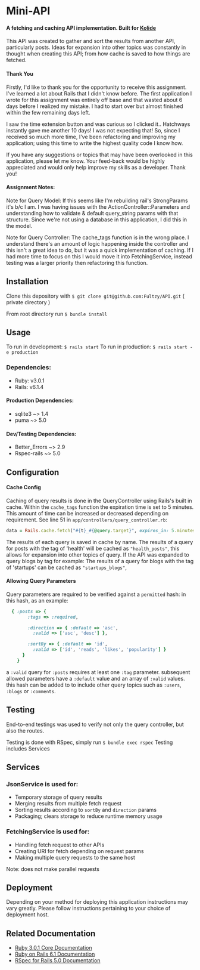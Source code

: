 # Mini-API
 #### A fetching and caching API implementation. Built for [Kolide](https://www.kolide.com/home)
This API was created to gather and sort the results from another API, particularly posts. Ideas for expansion into other topics was constantly in thought when creating this API; from how cache is saved to how things are fetched.

#### Thank You
Firstly, I'd like to thank you for the opportunity to receive this assignment. I've learned a lot about Rails that I didn't know before. The first application I wrote for this assignment was entirely off base and that wasted about 6 days before I realized my mistake. I had to start over but almost finished within the few remaining days left.

I saw the time extension button and was curious so I clicked it.. Hatchways instantly gave me another 10 days! I was not expecting that! So, since I received so much more time, I've been refactoring and improving my application; using this time to write the highest quality code I know how.

If you have any suggestions or topics that may have been overlooked in this application, please let me know. Your feed-back would be highly appreciated and would only help improve my skills as a developer. Thank you!

#### Assignment Notes:
Note for Query Model:
If this seems like I'm rebuilding rail's StrongParams it's b/c I am. I was having issues with the ActionController::Parameters and understanding how to validate & default query_string params with that structure. Since we're not using a database in this application, I did this in the model.

Note for Query Controller:
The cache_tags function is in the wrong place. I understand there's an amount of logic happening inside the controller and this isn't a great idea to do, but it was a quick implementation of caching. If I had more time to focus on this I would move it into FetchingService, instead testing was a larger priority then refactoring this function.

## Installation
Clone this depository with `$ git clone git@github.com:Fultzy/API.git` ( private directory )

From root directory run `$ bundle install `

## Usage
To run in development: `$ rails start`
To run in production: `$ rails start -e production`

### Dependencies:
  - Ruby: v3.0.1
  - Rails: v6.1.4

#### Production Dependencies:
  - sqlite3 ~> 1.4
  - puma ~> 5.0

#### Dev/Testing Dependencies:
  - Better_Errors ~> 2.9
  - Rspec-rails ~> 5.0

## Configuration
#### Cache Config
Caching of query results is done in the QueryController using Rails's built in cache. Within the `cache_tags` function the expiration time is set to 5 minutes. This amount of time can be increased or decreased depending on requirement. See line 51 in `app/controllers/query_controller.rb`:
```rb
data = Rails.cache.fetch("#{t}_#{@query.target}", expires_in: 5.minutes) {
```

The results of each query is saved in cache by name. The results of a query for posts with the tag of 'health' will be cached as `"health_posts"`, this allows for expansion into other topics of query. If the API was expanded to query blogs by tag for example: The results of a query for blogs with the tag of 'startups' can be cached as `"startups_blogs"`,  

#### Allowing Query Parameters
  Query parameters are required to be verified against a `permitted` hash: in this hash, as an example:
```rb
  { :posts => {
        :tags => :required,

        :direction => { :default => 'asc',
          :valid => ['asc', 'desc'] },

        :sortBy => { :default => 'id',
          :valid => ['id', 'reads', 'likes', 'popularity'] }
      }
    }
```
a `:valid` query for `:posts` requires at least one `:tag` parameter. subsequent allowed parameters have a `:default` value and an array of `:valid` values. this hash can be added to to include other query topics such as `:users`, `:blogs` or `:comments`.

## Testing
End-to-end testings was used to verify not only the query controller, but also the routes.

Testing is done with RSpec, simply run `$ bundle exec rspec`
Testing includes Services

## Services
### JsonService is used for:
- Temporary storage of query results
- Merging results from multiple fetch request
- Sorting results according to `sortBy` and `direction` params
- Packaging; clears storage to reduce runtime memory usage

### FetchingService is used for:
- Handling fetch request to other APIs
- Creating URI for fetch depending on request params
- Making multiple query requests to the same host

Note: does not make parallel requests

## Deployment
Depending on your method for deploying this application instructions may vary greatly.
Please follow instructions pertaining to your choice of deployment host.

## Related Documentation
- [Ruby 3.0.1 Core Documentation](https://ruby-doc.org/core-3.0.1/)
- [Ruby on Rails 6.1 Documentation](https://guides.rubyonrails.org/6_1_release_notes.html)
- [RSpec for Rails 5.0 Documentation](https://relishapp.com/rspec/rspec-rails/v/5-0/docs)

